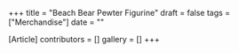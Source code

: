 +++
title = "Beach Bear Pewter Figurine"
draft = false
tags = ["Merchandise"]
date = ""

[Article]
contributors = []
gallery = []
+++